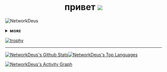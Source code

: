 <h1 align="center">привет <img src="https://raw.githubusercontent.com/MartinHeinz/MartinHeinz/master/wave.gif" width="40px"></h1> 

<p align="left">
    <p ><img src="https://komarev.com/ghpvc/?username=NetworkDeus&label=ᴠɪꜱɪᴛꜱ%20&color=0e75b6&style=flat" alt="NetworkDeus"/></p>
</p>
                          
<details>   
  <summary><b> ᴍᴏʀᴇ</b></summary>
    <ul>
        <br>
        <img alt="Python" height="25" width="25" src="https://raw.githubusercontent.com/devicons/devicon/master/icons/python/python-original.svg"/>&nbsp;
        <img alt="Bash" height="25" width="25" src="https://github.com/devicons/devicon/blob/master/icons/bash/bash-original.svg"/>&nbsp;
        <img alt="Linux" height="25" width="25" src="https://github.com/devicons/devicon/blob/master/icons/linux/linux-original.svg"/>&nbsp;
            <img alt="Sublime Text" height="25" width="25" src="https://www.svgrepo.com/show/354408/sublimetext-icon.svg"/>


</details>
                                    
[![trophy](https://github-profile-trophy.vercel.app/?username=NetworkDeus&theme=onestar&no-frame=true&no-bg=true)](https://github.com/ryo-ma/github-profile-trophy)

    
---  
<a href="https://github.com/NetworkDeus/github-readme-stats"><img alt="NetworkDeus's Github Stats" src="https://github-readme-stats.vercel.app/api?username=NetworkDeus&show_icons=true&count_private=true&theme=react&hide_border=true&bg_color=0D1117" /></a><a href="https://github.com/NetworkDeus/github-readme-stats"><img alt="NetworkDeus's Top Languages" src="https://github-readme-stats.vercel.app/api/top-langs/?username=NetworkDeus&langs_count=8&count_private=true&layout=compact&theme=react&hide_border=true&bg_color=0D1117" /></a>                              

<a href="https://github.com/NetworkDeus/github-readme-activity-graph"><img alt="NetworkDeus's Activity Graph" src="https://activity-graph.herokuapp.com/graph?username=NetworkDeus&bg_color=0D1117&color=5BCDEC&line=5BCDEC&point=FFFFFF&hide_border=true" /></a>


